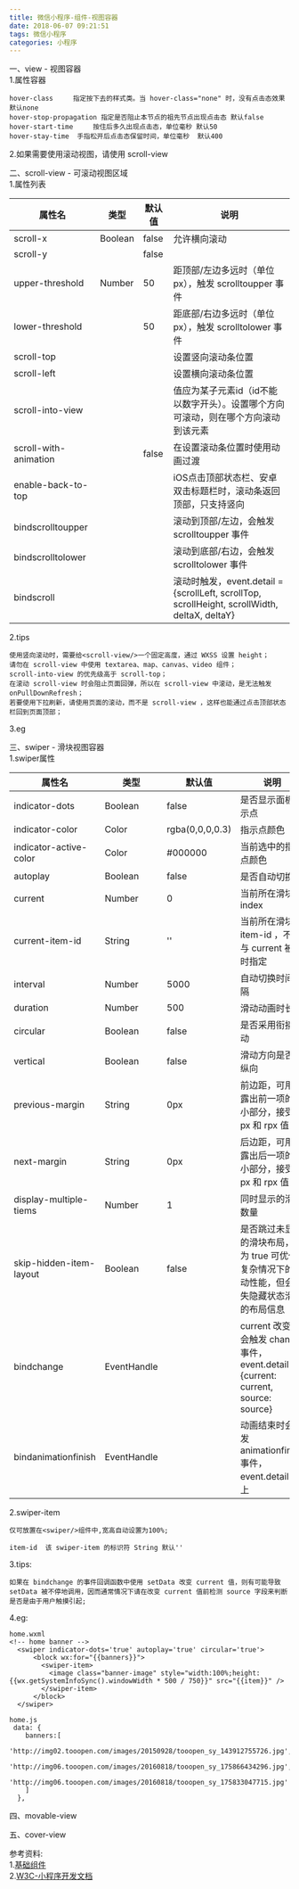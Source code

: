 ```yaml
---
title: 微信小程序-组件-视图容器
date: 2018-06-07 09:21:51
tags: 微信小程序
categories: 小程序
---
```


一、view - 视图容器			
1.属性容器		
	
	hover-class 	指定按下去的样式类。当 hover-class="none" 时，没有点击态效果 默认none
	hover-stop-propagation 指定是否阻止本节点的祖先节点出现点击态 默认false
	hover-start-time	 按住后多久出现点击态，单位毫秒 默认50
	hover-stay-time  手指松开后点击态保留时间，单位毫秒  默认400 
2.如果需要使用滚动视图，请使用 scroll-view

二、scroll-view - 可滚动视图区域		
1.属性列表	

|属性名|类型|默认值|说明|
|---|---|---|---|
|scroll-x|Boolean|false|允许横向滚动|
|scroll-y|| false ||
|upper-threshold|Number|50|距顶部/左边多远时（单位px），触发 scrolltoupper 事件|
|lower-threshold||50|距底部/右边多远时（单位px），触发 scrolltolower 事件|
|scroll-top|||设置竖向滚动条位置|
|scroll-left|||设置横向滚动条位置|
|scroll-into-view|||值应为某子元素id（id不能以数字开头）。设置哪个方向可滚动，则在哪个方向滚动到该元素|
|scroll-with-animation|| false |在设置滚动条位置时使用动画过渡|
|enable-back-to-top|||iOS点击顶部状态栏、安卓双击标题栏时，滚动条返回顶部，只支持竖向|
|bindscrolltoupper|||滚动到顶部/左边，会触发 scrolltoupper 事件|
|bindscrolltolower|||滚动到底部/右边，会触发 scrolltolower 事件|
|bindscroll|||滚动时触发，event.detail = {scrollLeft, scrollTop, scrollHeight, scrollWidth, deltaX, deltaY}|
	
2.tips
	
	使用竖向滚动时，需要给<scroll-view/>一个固定高度，通过 WXSS 设置 height；
	请勿在 scroll-view 中使用 textarea、map、canvas、video 组件；
	scroll-into-view 的优先级高于 scroll-top；
	在滚动 scroll-view 时会阻止页面回弹，所以在 scroll-view 中滚动，是无法触发 onPullDownRefresh；
	若要使用下拉刷新，请使用页面的滚动，而不是 scroll-view ，这样也能通过点击顶部状态栏回到页面顶部；
3.eg

三、swiper - 滑块视图容器		
1.swiper属性		

|属性名|类型|默认值|说明|
|---|---|---|---|
|indicator-dots|Boolean|false|是否显示面板指示点|
|indicator-color|Color|rgba(0,0,0,0.3)|指示点颜色|
|indicator-active-color|Color|#000000|当前选中的指示点颜色|
|autoplay|Boolean|false|是否自动切换|
|current|Number|0|当前所在滑块的index|
|current-item-id|String|''|当前所在滑块的 item-id ，不能与 current 被同时指定|
|interval|Number|5000|自动切换时间间隔|
|duration|Number|500|滑动动画时长|
|circular|Boolean|false|是否采用衔接滑动|
|vertical|Boolean|false|滑动方向是否为纵向|
|previous-margin|String|0px|前边距，可用于露出前一项的一小部分，接受 px 和 rpx 值|
|next-margin|String|0px|后边距，可用于露出后一项的一小部分，接受 px 和 rpx 值|
|display-multiple-tiems|Number|1|同时显示的滑块数量|
|skip-hidden-item-layout|Boolean|false|是否跳过未显示的滑块布局，设为 true 可优化复杂情况下的滑动性能，但会丢失隐藏状态滑块的布局信息|
|bindchange|EventHandle||current 改变时会触发 change 事件，event.detail = {current: current, source: source}|
|bindanimationfinish|EventHandle||动画结束时会触发 animationfinish 事件，event.detail 同上|

2.swiper-item

	仅可放置在<swiper/>组件中,宽高自动设置为100%;
	
	item-id  该 swiper-item 的标识符 String 默认''
3.tips:

	如果在 bindchange 的事件回调函数中使用 setData 改变 current 值，则有可能导致 setData 被不停地调用，因而通常情况下请在改变 current 值前检测 source 字段来判断是否是由于用户触摸引起;
4.eg:

	home.wxml
	<!-- home banner -->
	  <swiper indicator-dots='true' autoplay='true' circular='true'>
	      <block wx:for="{{banners}}">
	        <swiper-item>
	          <image class="banner-image" style="width:100%;height:{{wx.getSystemInfoSync().windowWidth * 500 / 750}}" src="{{item}}" />
	        </swiper-item>
	      </block>
	  </swiper>
	
	home.js
	 data: {
	    banners:[      
	      'http://img02.tooopen.com/images/20150928/tooopen_sy_143912755726.jpg',
	      'http://img06.tooopen.com/images/20160818/tooopen_sy_175866434296.jpg',
	      'http://img06.tooopen.com/images/20160818/tooopen_sy_175833047715.jpg'
	    ]
	  },





四、movable-view



五、cover-view



参考资料:		
1.[基础组件](https://developers.weixin.qq.com/miniprogram/dev/component/)<br>
2.[W3C-小程序开发文档](https://www.w3cschool.cn/weixinapp/)